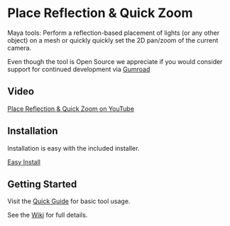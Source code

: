 # Place Reflection & Quick Zoom
Maya tools: Perform a reflection-based placement of lights (or any other object) on a mesh or quickly quickly set the 2D pan/zoom of the current camera.

Even though the tool is Open Source we appreciate if you would consider support for continued development via [Gumroad](https://braverabbit.gumroad.com/l/placeReflectionMaya)

## Video
[Place Reflection & Quick Zoom on YouTube](https://youtu.be/QjxTK5PkA9E)

## Installation
Installation is easy with the included installer.

[Easy Install](https://github.com/IngoClemens/placeReflection/wiki/Installation)

## Getting Started
Visit the [Quick Guide](https://github.com/IngoClemens/placeReflection/wiki/Quick-Guide) for basic tool usage.

See the [Wiki](https://github.com/IngoClemens/placeReflection/wiki) for full details.
